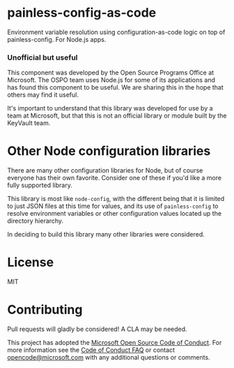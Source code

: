 # painless-config-as-code

Environment variable resolution using configuration-as-code logic on top of painless-config. For Node.js apps.

### Unofficial but useful

This component was developed by the Open Source Programs Office at Microsoft. The OSPO team
uses Node.js for some of its applications and has found this component to be useful. We are
sharing this in the hope that others may find it useful.

It's important to understand that this library was developed for use by a team at Microsoft, but
that this is not an official library or module built by the KeyVault team.

# Other Node configuration libraries

There are many other configuration libraries for Node, but of course everyone
has their own favorite. Consider one of these if you'd like a more fully supported
library.

This library is most like `node-config`, with the different being that it is
limited to just JSON files at this time for values, and its use of `painless-config`
to resolve environment variables or other configuration values located up the
directory hierarchy.

In deciding to build this library many other libraries were considered.

# License

MIT

# Contributing

Pull requests will gladly be considered! A CLA may be needed.

This project has adopted the [Microsoft Open Source Code of
Conduct](https://opensource.microsoft.com/codeofconduct/).
For more information see the [Code of Conduct
FAQ](https://opensource.microsoft.com/codeofconduct/faq/) or
contact [opencode@microsoft.com](mailto:opencode@microsoft.com)
with any additional questions or comments.